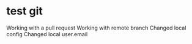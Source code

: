 # test git

Working with a pull request
Working with remote branch
Changed local config
Changed local user.email
